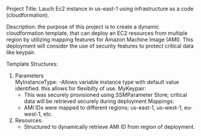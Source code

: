Project Title: Lauch Ec2 instance in us-east-1 using infrastructure as a code (cloudformation).

Description: the purpose of this project is to create a dynamic cloudformation template, that can deploy an EC2 resources from multiple region by utilizing mapping features for Amazon Machine Image (AMI). This deployment will consider the use of security features to protect critical data like keypair.

Template Structures:
1. Parameters	
  MyInstanceType: 
    -Allows variable instance type with default value identified. this allows for flexibilty of use.
  MyKeypair:
    - This was securely provisioned using SSMParameter Store; critical data will be retrieved securely during deployment
  Mappings:
    - AMI IDs were mapped to different regions; us-east-1, us-west-1, eu-west-1, etc.
2. Resources:
    - Structured to dynamically retrieve AMI ID from region of deployment.